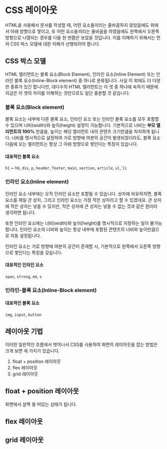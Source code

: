 # CSS 레이아웃

HTML을 사용해서 문서를 작성할 때, 어떤 요소들끼리는 줄바꿈하지 않았음에도 위에서 아래 방향으로 쌓이고, 또 어떤 요소들끼리는 줄바꿈을 하였음에도 왼쪽에서 오른쪽 방향으로 나열되는 경우를 다들 한 번쯤은 보았을 것입니다. 이를 이해하기 위해서는 먼저 CSS 박스 모델에 대한 이해가 선행되어야 합니다.

## CSS 박스 모델

HTML 엘리먼트는 블록 요소(Block Element), 인라인 요소(Inline Element) 또는 인라인 블록 요소(Inline-Block element) 중 하나로 분류됩니다. 사실 이 외에도 더 다양한 종류가 있긴 합니다만, 대다수의 HTML 엘리먼트는 이 셋 중 하나에 속하기 때문에 지금은 이 셋의 차이를 이해하는 것만으로도 일단 충분할 것 같습니다.

### 블록 요소(Block element)

블록 요소는 내부에 다른 블록 요소, 인라인 요소 또는 인라인 블록 요소를 모두 포함할 수 있으며 너비(width)와 높이(height) 설정이 가능합니다. 기본적으로 너비는 **부모 엘리먼트의 100%** 만큼을, 높이는 해당 엘리먼트 내의 콘텐츠 크기만큼을 차지하게 됩니다. 너비를 명시적으로 설정하여 가로 방향에 여분의 공간이 발생되었더라도, 블록 요소 다음에 오는 엘리먼트는 항상 그 아래 방향으로 쌓인다는 특징이 있습니다. 

#### 대표적인 블록 요소

`h1` ~ `h6`, `div`, `p`, `header`, `footer`, `main`, `section`, `article`, `ul`, `li`

### 인라인 요소(Inline element)

인라인 요소 내부에는 오직 인라인 요소만 포함될 수 있습니다. 상자에 비유하자면, 블록 요소를 제일 큰 상자, 그리고 인라인 요소는 가장 작은 상자라고 할 수 있겠네요. 큰 상자에 작은 상자는 넣을 수 있지만, 작은 상자에 큰 상자는 넣을 수 없는 것과 같은 원리라 생각하면 됩니다.

또한 인라인 요소에는 너비(width)와 높이(height)를 명시적으로 지정하는 일이 불가능합니다. 인라인 요소의 너비와 높이는 항상 내부에 포함된 콘텐츠의 너비와 높이만큼으로 자동 설정됩니다.

인라인 요소는 가로 방향에 여분의 공간이 존재할 시, 기본적으로 왼쪽에서 오른쪽 방향으로 쌓인다는 특징을 갖습니다.

#### 대표적인 인라인 요소

`span`, `strong`, `em`, `s`

### 인라인-블록 요소(Inline-Block element)

#### 대표적인 블록 요소

`img`, `input`, `button`

## 레이아웃 기법

이러한 일반적인 흐름에서 벗어나서
CSS를 사용하여 화면의 레이아웃을 잡는 방법은 크게 보면 세 가지가 있습니다.

1. float + position 레이아웃
2. flex 레이아웃
3. grid 레이아웃

## float + position 레이아웃

화면에서 살짝 붕 떠있는 상태가 됩니다.

## flex 레이아웃

## grid 레이아웃
